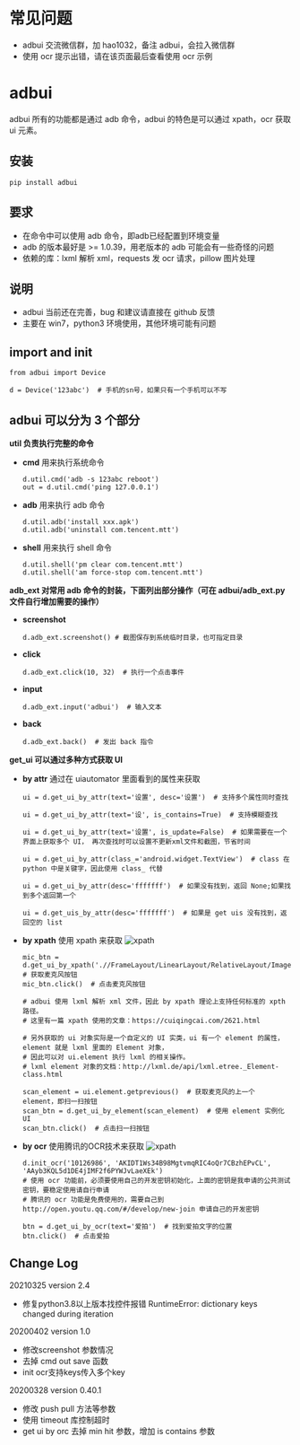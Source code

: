 # 常见问题
- adbui 交流微信群，加 hao1032，备注 adbui，会拉入微信群
- 使用 ocr 提示出错，请在该页面最后查看使用 ocr 示例


# adbui
adbui 所有的功能都是通过 adb 命令，adbui 的特色是可以通过 xpath，ocr 获取 ui 元素。

## 安装
    pip install adbui

## 要求
- 在命令中可以使用 adb 命令，即adb已经配置到环境变量
- adb 的版本最好是 >= 1.0.39，用老版本的 adb 可能会有一些奇怪的问题
- 依赖的库：lxml 解析 xml，requests 发 ocr 请求，pillow 图片处理

## 说明
- adbui 当前还在完善，bug 和建议请直接在 github 反馈
- 主要在 win7，python3 环境使用，其他环境可能有问题


## import and init
    from adbui import Device

    d = Device('123abc')  # 手机的sn号，如果只有一个手机可以不写


## adbui 可以分为 3 个部分
**util 负责执行完整的命令**

  - **cmd** 用来执行系统命令
  
        d.util.cmd('adb -s 123abc reboot')
        out = d.util.cmd('ping 127.0.0.1')
    
  - **adb** 用来执行 adb 命令
  
        d.util.adb('install xxx.apk')
        d.util.adb('uninstall com.tencent.mtt')
    
  - **shell** 用来执行 shell 命令
  
        d.util.shell('pm clear com.tencent.mtt')
        d.util.shell('am force-stop com.tencent.mtt')

**adb_ext 对常用 adb 命令的封装，下面列出部分操作（可在 adbui/adb_ext.py 文件自行增加需要的操作）**

  - **screenshot**
   
        d.adb_ext.screenshot() # 截图保存到系统临时目录，也可指定目录
        
  - **click**
  
        d.adb_ext.click(10, 32)  # 执行一个点击事件 
        
  - **input**
  
        d.adb_ext.input('adbui')  # 输入文本 
        
  - **back**
  
        d.adb_ext.back()  # 发出 back 指令 


**get_ui 可以通过多种方式获取 UI**
  - **by attr** 通过在 uiautomator 里面看到的属性来获取
  
        ui = d.get_ui_by_attr(text='设置', desc='设置')  # 支持多个属性同时查找

        ui = d.get_ui_by_attr(text='设', is_contains=True)  # 支持模糊查找

        ui = d.get_ui_by_attr(text='设置', is_update=False)  # 如果需要在一个界面上获取多个 UI， 再次查找时可以设置不更新xml文件和截图，节省时间

        ui = d.get_ui_by_attr(class_='android.widget.TextView')  # class 在 python 中是关键字，因此使用 class_ 代替

        ui = d.get_ui_by_attr(desc='fffffff')  # 如果没有找到，返回 None;如果找到多个返回第一个

        ui = d.get_uis_by_attr(desc='fffffff')  # 如果是 get uis 没有找到，返回空的 list
    
  - **by xpath** 使用 xpath 来获取
        ![xpath](docs/image/xpath01.png)
  
        mic_btn = d.get_ui_by_xpath('.//FrameLayout/LinearLayout/RelativeLayout/ImageView[2]')  # 获取麦克风按钮
        mic_btn.click()  # 点击麦克风按钮
        
        # adbui 使用 lxml 解析 xml 文件，因此 by xpath 理论上支持任何标准的 xpth 路径。
        # 这里有一篇 xpath 使用的文章：https://cuiqingcai.com/2621.html
        
        # 另外获取的 ui 对象实际是一个自定义的 UI 实类，ui 有一个 element 的属性，element 就是 lxml 里面的 Element 对象，
        # 因此可以对 ui.element 执行 lxml 的相关操作。
        # lxml element 对象的文档：http://lxml.de/api/lxml.etree._Element-class.html
        
        scan_element = ui.element.getprevious()  # 获取麦克风的上一个 element，即扫一扫按钮
        scan_btn = d.get_ui_by_element(scan_element)  # 使用 element 实例化 UI
        scan_btn.click()  # 点击扫一扫按钮

  - **by ocr** 使用腾讯的OCR技术来获取
        ![xpath](docs/image/ocr01.png)
        
        d.init_ocr('10126986', 'AKIDT1Ws34B98MgtvmqRIC4oQr7CBzhEPvCL', 'AAyb3KQL5d1DE4jIMF2f6PYWJvLaeXEk')
        # 使用 ocr 功能前，必须要使用自己的开发密钥初始化，上面的密钥是我申请的公共测试密钥，要稳定使用请自行申请
        # 腾讯的 ocr 功能是免费使用的，需要自己到 http://open.youtu.qq.com/#/develop/new-join 申请自己的开发密钥
        
        btn = d.get_ui_by_ocr(text='爱拍')  # 找到爱拍文字的位置
        btn.click()  # 点击爱拍

## Change Log
20210325 version 2.4
- 修复python3.8以上版本找控件报错 RuntimeError: dictionary keys changed during iteration

20200402 version 1.0
- 修改screenshot 参数情况
- 去掉 cmd out save 函数
- init ocr支持keys传入多个key

20200328 version 0.40.1
- 修改 push pull 方法等参数
- 使用 timeout 库控制超时
- get ui by orc 去掉 min hit 参数，增加 is contains 参数